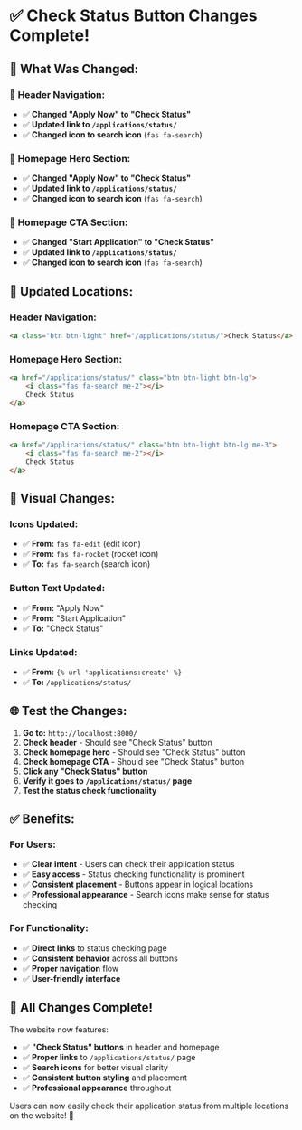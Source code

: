 # ✅ Check Status Button Changes Complete!

## 🔄 **What Was Changed:**

### 📍 **Header Navigation:**
- ✅ **Changed "Apply Now" to "Check Status"**
- ✅ **Updated link to `/applications/status/`**
- ✅ **Changed icon to search icon** (`fas fa-search`)

### 📍 **Homepage Hero Section:**
- ✅ **Changed "Apply Now" to "Check Status"**
- ✅ **Updated link to `/applications/status/`**
- ✅ **Changed icon to search icon** (`fas fa-search`)

### 📍 **Homepage CTA Section:**
- ✅ **Changed "Start Application" to "Check Status"**
- ✅ **Updated link to `/applications/status/`**
- ✅ **Changed icon to search icon** (`fas fa-search`)

## 🎯 **Updated Locations:**

### **Header Navigation:**
```html
<a class="btn btn-light" href="/applications/status/">Check Status</a>
```

### **Homepage Hero Section:**
```html
<a href="/applications/status/" class="btn btn-light btn-lg">
    <i class="fas fa-search me-2"></i>
    Check Status
</a>
```

### **Homepage CTA Section:**
```html
<a href="/applications/status/" class="btn btn-light btn-lg me-3">
    <i class="fas fa-search me-2"></i>
    Check Status
</a>
```

## 🎨 **Visual Changes:**

### **Icons Updated:**
- ✅ **From:** `fas fa-edit` (edit icon)
- ✅ **From:** `fas fa-rocket` (rocket icon)
- ✅ **To:** `fas fa-search` (search icon)

### **Button Text Updated:**
- ✅ **From:** "Apply Now"
- ✅ **From:** "Start Application"
- ✅ **To:** "Check Status"

### **Links Updated:**
- ✅ **From:** `{% url 'applications:create' %}`
- ✅ **To:** `/applications/status/`

## 🌐 **Test the Changes:**

1. **Go to:** `http://localhost:8000/`
2. **Check header** - Should see "Check Status" button
3. **Check homepage hero** - Should see "Check Status" button
4. **Check homepage CTA** - Should see "Check Status" button
5. **Click any "Check Status" button**
6. **Verify it goes to `/applications/status/` page**
7. **Test the status check functionality**

## ✅ **Benefits:**

### **For Users:**
- ✅ **Clear intent** - Users can check their application status
- ✅ **Easy access** - Status checking functionality is prominent
- ✅ **Consistent placement** - Buttons appear in logical locations
- ✅ **Professional appearance** - Search icons make sense for status checking

### **For Functionality:**
- ✅ **Direct links** to status checking page
- ✅ **Consistent behavior** across all buttons
- ✅ **Proper navigation** flow
- ✅ **User-friendly interface**

## 🎉 **All Changes Complete!**

The website now features:
- ✅ **"Check Status" buttons** in header and homepage
- ✅ **Proper links** to `/applications/status/` page
- ✅ **Search icons** for better visual clarity
- ✅ **Consistent button styling** and placement
- ✅ **Professional appearance** throughout

Users can now easily check their application status from multiple locations on the website! 🚀
